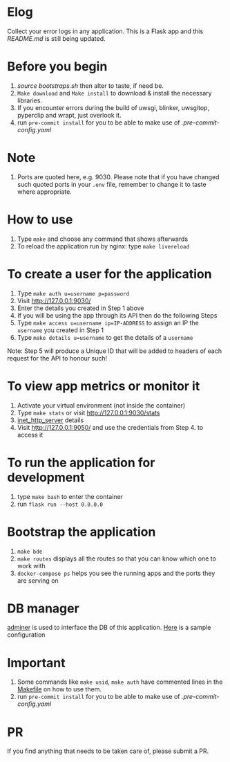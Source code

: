 # Elog

Collect your error logs in any application. This is a Flask app and this *README.md* is still being updated.

# Before you begin
1. *source bootstraps.sh* then alter to taste, if need be.
2. `Make download` and `Make install` to download & install the necessary libraries.
3. If you encounter errors during the build of uwsgi, blinker, uwsgitop, pyperclip and wrapt, just overlook it.
4. run `pre-commit install` for you to be able to make use of *.pre-commit-config.yaml*

# Note
1. Ports are quoted here, e.g. 9030. Please note that if you have changed such quoted ports in your `.env` file,
remember to change it to taste where appropriate.

# How to use
1. Type `make` and choose any command that shows afterwards
2. To reload the application run by nginx: type `make livereload`

# To create a user for the application
1. Type `make auth u=username p=password`
2. Visit http://127.0.0.1:9030/
3. Enter the details you created in Step 1 above
4. If you will be using the app through its API then do the following Steps
5. Type `make access u=username ip=IP-ADDRESS` to assign an IP the `username` you created in Step 1
6. Type `make details u=username` to get the details of a `username`

Note: Step 5 will produce a Unique ID that will be added to headers of each request for the API to honour such!

# To view app metrics or monitor it
1. Activate your virtual environment (not inside the container)
2. Type `make stats` or visit http://127.0.0.1:9030/stats
3. [inet_http_server](customize/supervisord.conf) details
4. Visit http://127.0.0.1:9050/ and use the credentials from Step 4. to access it

# To run the application for development
1. type `make bash` to enter the container
2. run `flask run --host 0.0.0.0`

# Bootstrap the application
1. `make bde`
2. `make routes` displays all the routes so that you can know which one to work with
3. `docker-compose ps` helps you see the running apps and the ports they are serving on

# DB manager
[adminer](https://www.adminer.org/) is used to interface the DB of this application.
[Here](customize/adminer-elog-settings.png) is a sample configuration


# Important
1. Some commands like `make usid`, `make auth` have commented lines in the [Makefile](Makefile) on how to use them.
2. run `pre-commit install` for you to be able to make use of *.pre-commit-config.yaml*

# PR
If you find anything that needs to be taken care of, please submit a PR.
